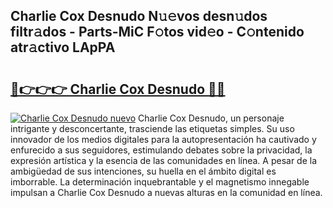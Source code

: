 ## Charlie Cox Desnudo N𝚞𝚎vos desn𝚞dos filtr𝚊dos - Parts-MiC F𝚘tos vid𝚎o - C𝚘ntenido atr𝚊ctivo LApPA

# <h2><a href="http://mb2ojnq.tromn.icu/?c=Charlie+Cox+Desnudo">🔗👉👉👉 Charlie Cox Desnudo 🔗🔗</a></h2>

[![Charlie Cox Desnudo nuevo](https://i.imgur.com/pEAQMta.gif)](http://mb2ojnq.tromn.icu/?c=Charlie+Cox+Desnudo)
Charlie Cox Desnudo, un personaje intrigante y desconcertante, trasciende las etiquetas simples. Su uso innovador de los medios digitales para la autopresentación ha cautivado y enfurecido a sus seguidores, estimulando debates sobre la privacidad, la expresión artística y la esencia de las comunidades en línea. A pesar de la ambigüedad de sus intenciones, su huella en el ámbito digital es imborrable. La determinación inquebrantable y el magnetismo innegable impulsan a Charlie Cox Desnudo a nuevas alturas en la comunidad en línea.
